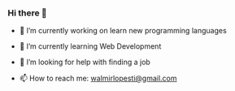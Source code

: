 ### Hi there 👋


- 🔭 I’m currently working on learn new programming languages
 
- 🌱 I’m currently learning Web Development

- 🤔 I’m looking for help with finding a job 

- 📫 How to reach me: walmirlopesti@gmail.com
